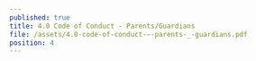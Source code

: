 ```yaml
---
published: true
title: 4.0 Code of Conduct - Parents/Guardians
file: /assets/4.0-code-of-conduct-–-parents-_-guardians.pdf
position: 4
---
```

